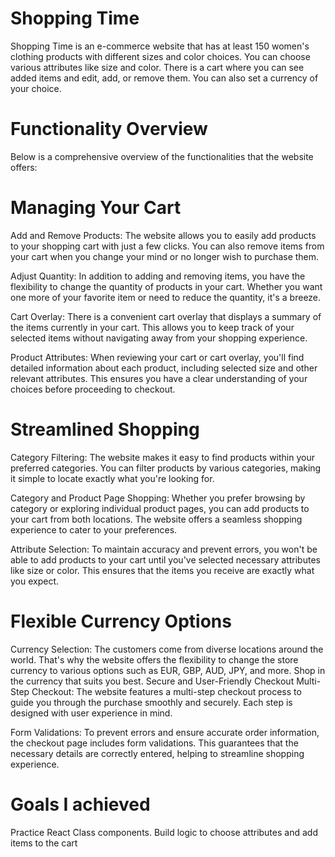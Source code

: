 # Shopping Time
Shopping Time is an e-commerce website that has at least 150 women's clothing products with different sizes and color choices. 
You can choose various attributes like size and color. 
There is a cart where you can see added items and edit, add, or remove them. 
You can also set a currency of your choice.

# Functionality Overview
Below is a comprehensive overview of the functionalities that the website offers:

 # Managing Your Cart
Add and Remove Products: The website allows you to easily add products to your shopping cart with just a few clicks. 
You can also remove items from your cart when you change your mind or no longer wish to purchase them.

Adjust Quantity: In addition to adding and removing items, you have the flexibility to change the quantity of products in your cart. Whether you want one more of your favorite item or need to reduce the quantity, it's a breeze.

Cart Overlay: There is a convenient cart overlay that displays a summary of the items currently in your cart. This allows you to keep track of your selected items without navigating away from your shopping experience.

Product Attributes: When reviewing your cart or cart overlay, you'll find detailed information about each product, including selected size and other relevant attributes. This ensures you have a clear understanding of your choices before proceeding to checkout.

 # Streamlined Shopping
Category Filtering: The website makes it easy to find products within your preferred categories. You can filter products by various categories, making it simple to locate exactly what you're looking for.

Category and Product Page Shopping: Whether you prefer browsing by category or exploring individual product pages, you can add products to your cart from both locations. The website offers a seamless shopping experience to cater to your preferences.

Attribute Selection: To maintain accuracy and prevent errors, you won't be able to add products to your cart until you've selected necessary attributes like size or color. This ensures that the items you receive are exactly what you expect.

 # Flexible Currency Options
Currency Selection: The customers come from diverse locations around the world. That's why the website offers the flexibility to change the store currency to various options such as EUR, GBP, AUD, JPY, and more. Shop in the currency that suits you best.
Secure and User-Friendly Checkout
Multi-Step Checkout: The website features a multi-step checkout process to guide you through the purchase smoothly and securely. Each step is designed with user experience in mind.

Form Validations: To prevent errors and ensure accurate order information, the checkout page includes form validations. This guarantees that the necessary details are correctly entered, helping to streamline shopping experience.

 # Goals I achieved
Practice React Class components.
Build logic to choose attributes and add items to the cart
